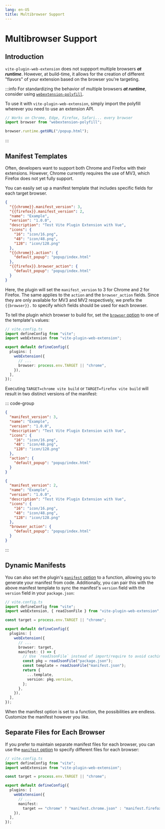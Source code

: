 ```yaml
---
lang: en-US
title: Multibrowser Support
---
```


# Multibrowser Support

## Introduction

`vite-plugin-web-extension` does not suppport multiple browsers **_at runtime_**. However, at build-time, it allows for the creation of different "flavors" of your extension based on the browser you're targeting.

:::info
For standardizing the behavior of multiple browsers **_at runtime_**, consider using [`webextension-polyfill`](https://www.npmjs.com/package/webextension-polyfill).

To use it with `vite-plugin-web-extension`, simply import the polyfill wherever you need to use an extension API.

```ts
// Works on Chrome, Edge, Firefox, Safari... every browser
import browser from "webextension-polyfill";

browser.runtime.getURL("/popup.html");
```

:::

## Manifest Templates

Often, developers want to support both Chrome and Firefox with their extensions. However, Chrome currently requires the use of MV3, which Firefox does not yet fully support.

You can easily set up a manifest template that includes specific fields for each target browser.

```json
{
  "{{chrome}}.manifest_version": 3,
  "{{firefox}}.manifest_version": 2,
  "name": "Example",
  "version": "1.0.0",
  "description": "Test Vite Plugin Extension with Vue",
  "icons": {
    "16": "icon/16.png",
    "48": "icon/48.png",
    "128": "icon/128.png"
  },
  "{{chrome}}.action": {
    "default_popup": "popup/index.html"
  },
  "{{firefox}}.browser_action": {
    "default_popup": "popup/index.html"
  }
}
```

Here, the plugin will set the `manifest_version` to 3 for Chrome and 2 for Firefox. The same applies to the `action` and the `browser_action` fields. Since they are only available for MV3 and MV2 respectively, we prefix the `{{browser}}.` to specify which fields should be used for each browser.

To tell the plugin which browser to build for, set the [`browser` option](/config/plugin-options#browser) to one of the template's values:

```ts
// vite.config.ts
import defineConfig from "vite";
import webExtension from "vite-plugin-web-extension";

export default defineConfig({
  plugins: [
    webExtension({
      // ...
      browser: process.env.TARGET || "chrome",
    }),
  ],
});
```

Executing `TARGET=chrome vite build` or `TARGET=firefox vite build` will result in two distinct versions of the manifest:

::: code-group

```json [TARGET=chrome]
{
  "manifest_version": 3,
  "name": "Example",
  "version": "1.0.0",
  "description": "Test Vite Plugin Extension with Vue",
  "icons": {
    "16": "icon/16.png",
    "48": "icon/48.png",
    "128": "icon/128.png"
  },
  "action": {
    "default_popup": "popup/index.html"
  }
}
```

```json [TARGET=firefox]
{
  "manifest_version": 2,
  "name": "Example",
  "version": "1.0.0",
  "description": "Test Vite Plugin Extension with Vue",
  "icons": {
    "16": "icon/16.png",
    "48": "icon/48.png",
    "128": "icon/128.png"
  },
  "browser_action": {
    "default_popup": "popup/index.html"
  }
}
```

:::

## Dynamic Manifests

You can also set the plugin's [`manifest` option](/config/plugin-options#manifest) to a function, allowing you to generate your manifest from code. Additionally, you can pair this with the above manifest template to sync the manifest's `version` field with the `version` field in your `package.json`:

```ts
// vite.config.ts
import defineConfig from "vite";
import webExtension, { readJsonFile } from "vite-plugin-web-extension";

const target = process.env.TARGET || "chrome";

export default defineConfig({
  plugins: [
    webExtension({
      // ...
      browser: target,
      manifest: () => {
        // Use `readJsonFile` instead of import/require to avoid caching during rebuild.
        const pkg = readJsonFile("package.json");
        const template = readJsonFile("manifest.json");
        return {
          ...template,
          version: pkg.version,
        };
      },
    }),
  ],
});
```

When the manifest option is set to a function, the possibilities are endless. Customize the manifest however you like.

## Separate Files for Each Browser

If you prefer to maintain separate manifest files for each browser, you can use the [`manifest` option](/config/plugin-options#manifest) to specify different files for each browser:

```ts
// vite.config.ts
import defineConfig from "vite";
import webExtension from "vite-plugin-web-extension";

const target = process.env.TARGET || "chrome";

export default defineConfig({
  plugins: [
    webExtension({
      // ...
      manifest:
        target == "chrome" ? "manifest.chrome.json" : "manifest.firefox.json",
    }),
  ],
});
```
